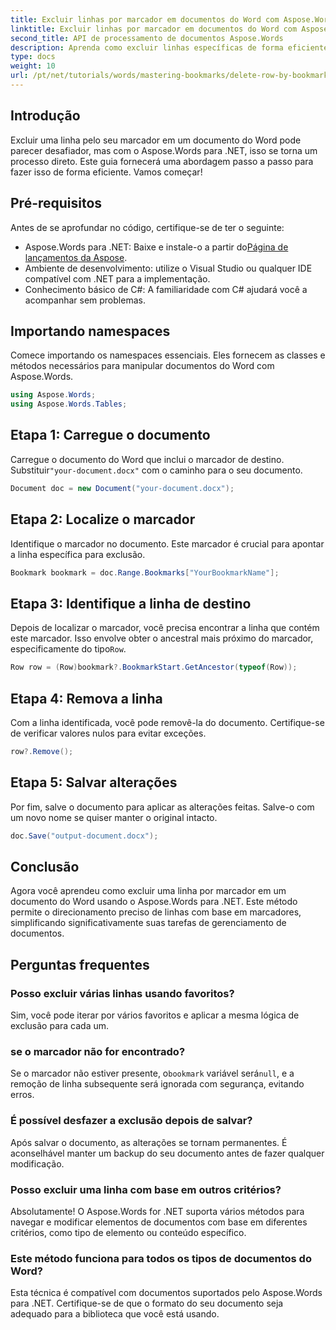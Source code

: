 ```yaml
---
title: Excluir linhas por marcador em documentos do Word com Aspose.Words para .NET
linktitle: Excluir linhas por marcador em documentos do Word com Aspose.Words para .NET
second_title: API de processamento de documentos Aspose.Words
description: Aprenda como excluir linhas específicas de forma eficiente em documentos do Word utilizando marcadores com o Aspose.Words para .NET. Este guia passo a passo aborda o carregamento de documentos.
type: docs
weight: 10
url: /pt/net/tutorials/words/mastering-bookmarks/delete-row-by-bookmark-word-documents/
---
```

## Introdução

Excluir uma linha pelo seu marcador em um documento do Word pode parecer desafiador, mas com o Aspose.Words para .NET, isso se torna um processo direto. Este guia fornecerá uma abordagem passo a passo para fazer isso de forma eficiente. Vamos começar!

## Pré-requisitos

Antes de se aprofundar no código, certifique-se de ter o seguinte:

-  Aspose.Words para .NET: Baixe e instale-o a partir do[Página de lançamentos da Aspose](https://releases.aspose.com/words/net/).
- Ambiente de desenvolvimento: utilize o Visual Studio ou qualquer IDE compatível com .NET para a implementação.
- Conhecimento básico de C#: A familiaridade com C# ajudará você a acompanhar sem problemas.

## Importando namespaces

Comece importando os namespaces essenciais. Eles fornecem as classes e métodos necessários para manipular documentos do Word com Aspose.Words.

```csharp
using Aspose.Words;
using Aspose.Words.Tables;
```

## Etapa 1: Carregue o documento

 Carregue o documento do Word que inclui o marcador de destino. Substituir`"your-document.docx"` com o caminho para o seu documento.

```csharp
Document doc = new Document("your-document.docx");
```

## Etapa 2: Localize o marcador

Identifique o marcador no documento. Este marcador é crucial para apontar a linha específica para exclusão.

```csharp
Bookmark bookmark = doc.Range.Bookmarks["YourBookmarkName"];
```

## Etapa 3: Identifique a linha de destino

 Depois de localizar o marcador, você precisa encontrar a linha que contém este marcador. Isso envolve obter o ancestral mais próximo do marcador, especificamente do tipo`Row`.

```csharp
Row row = (Row)bookmark?.BookmarkStart.GetAncestor(typeof(Row));
```

## Etapa 4: Remova a linha

Com a linha identificada, você pode removê-la do documento. Certifique-se de verificar valores nulos para evitar exceções.

```csharp
row?.Remove();
```

## Etapa 5: Salvar alterações

Por fim, salve o documento para aplicar as alterações feitas. Salve-o com um novo nome se quiser manter o original intacto.

```csharp
doc.Save("output-document.docx");
```

## Conclusão

Agora você aprendeu como excluir uma linha por marcador em um documento do Word usando o Aspose.Words para .NET. Este método permite o direcionamento preciso de linhas com base em marcadores, simplificando significativamente suas tarefas de gerenciamento de documentos.

## Perguntas frequentes

### Posso excluir várias linhas usando favoritos?

Sim, você pode iterar por vários favoritos e aplicar a mesma lógica de exclusão para cada um.

### se o marcador não for encontrado?

 Se o marcador não estiver presente, o`bookmark` variável será`null`, e a remoção de linha subsequente será ignorada com segurança, evitando erros.

### É possível desfazer a exclusão depois de salvar?

Após salvar o documento, as alterações se tornam permanentes. É aconselhável manter um backup do seu documento antes de fazer qualquer modificação.

### Posso excluir uma linha com base em outros critérios?

Absolutamente! O Aspose.Words for .NET suporta vários métodos para navegar e modificar elementos de documentos com base em diferentes critérios, como tipo de elemento ou conteúdo específico.

### Este método funciona para todos os tipos de documentos do Word?

Esta técnica é compatível com documentos suportados pelo Aspose.Words para .NET. Certifique-se de que o formato do seu documento seja adequado para a biblioteca que você está usando.